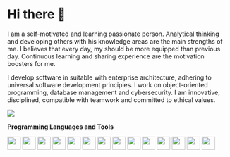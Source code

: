 # Hi there 🤙

I am a self-motivated and learning passionate person. Analytical thinking and developing others with his knowledge areas are the main strengths of me. I believes that every day, my should be more equipped than previous day. Continuous learning and sharing experience are the motivation boosters for me.

I develop software in suitable with enterprise architecture, adhering to universal software development principles. I work on object-oriented programming, database management and cybersecurity. I am innovative, disciplined, compatible with teamwork and committed to ethical values.

<p align="left">
  <a target="_blank" href="https://www.linkedin.com/in/gurhantekoglu"><img src="https://img.shields.io/badge/linkedin-%230077B5.svg?&style=for-the-badge&logo=linkedin&logoColor=white"></a>
</p>

<b>Programming Languages and Tools</b>

<code><img height="30" src="https://logos-world.net/wp-content/uploads/2022/07/Java-Symbol.png"></code>
<code><img height="30" src="https://www.dariawan.com/media/images/tech-spring-boot.width-1024.png"></code>
<code><img height="30" src="https://upload.wikimedia.org/wikipedia/commons/5/59/JUnit_5_Banner.png"></code>
<code><img height="30" src="https://upload.wikimedia.org/wikipedia/commons/thumb/9/99/Unofficial_JavaScript_logo_2.svg/480px-Unofficial_JavaScript_logo_2.svg.png"></code>
<code><img height="30" src="https://upload.wikimedia.org/wikipedia/commons/thumb/4/47/React.svg/1200px-React.svg.png"></code>
<code><img height="30" src="https://react.semantic-ui.com/logo.png"></code>
<code><img height="30" src="https://upload.wikimedia.org/wikipedia/commons/thumb/b/b2/Bootstrap_logo.svg/1280px-Bootstrap_logo.svg.png"></code>
<code><img height="30" src="https://5.imimg.com/data5/SELLER/Default/2022/7/FT/WW/IM/7756102/oracle-database-enterprise-edition-license-1-processor-500x500.png"></code>
<code><img height="30" src="https://d1.awsstatic.com/asset-repository/products/amazon-rds/1024px-MySQL.ff87215b43fd7292af172e2a5d9b844217262571.png"></code>
<code><img height="30" src="https://bbozkurt.files.wordpress.com/2012/02/1ab.png"></code>
<code><img height="30" src="https://cdn.iconscout.com/icon/free/png-256/firebase-3521427-2944871.png"></code>
<code><img height="30" src="https://cdn4.iconfinder.com/data/icons/logos-and-brands/512/97_Docker_logo_logos-512.png"></code>
<code><img height="30" src="https://cdnlogo.com/logos/j/95/jenkins.svg"></code>
<code><img height="30" src="https://miro.medium.com/v2/resize:fit:319/1*-YhVA6qN4e7zjlxzpZ5Zdg.png"></code>
